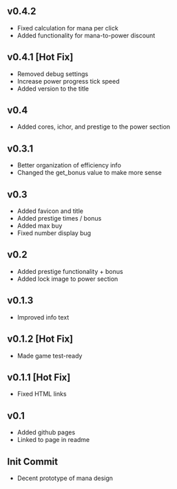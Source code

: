 ## v0.4.2
- Fixed calculation for mana per click
- Added functionality for mana-to-power discount

## v0.4.1 [Hot Fix] 
- Removed debug settings
- Increase power progress tick speed
- Added version to the title

## v0.4
- Added cores, ichor, and prestige to the power section

## v0.3.1
- Better organization of efficiency info
- Changed the get_bonus value to make more sense

## v0.3
- Added favicon and title
- Added prestige times / bonus
- Added max buy
- Fixed number display bug

## v0.2
- Added prestige functionality + bonus
- Added lock image to power section

## v0.1.3
- Improved info text

## v0.1.2 [Hot Fix]
- Made game test-ready

## v0.1.1 [Hot Fix]
- Fixed HTML links

## v0.1
- Added github pages
- Linked to page in readme

## Init Commit
- Decent prototype of mana design